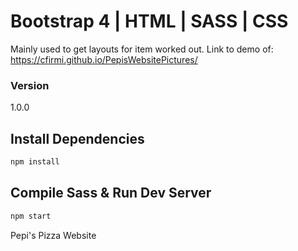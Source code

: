 # Bootstrap 4 | HTML | SASS | CSS

Mainly used to get layouts for item worked out.
Link to demo of:
 https://cfirmi.github.io/PepisWebsitePictures/

### Version

1.0.0

## Install Dependencies

```bash
npm install 
```

## Compile Sass & Run Dev Server

```bash
npm start
```
Pepi's Pizza Website
